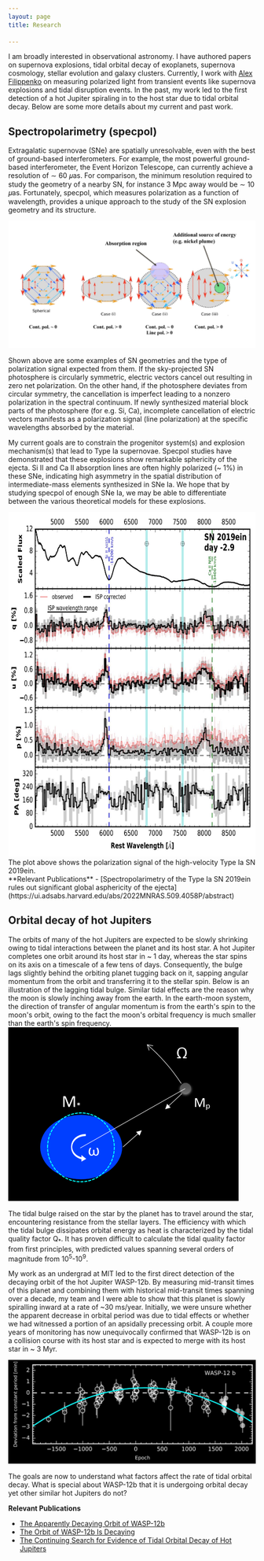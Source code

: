 ```yaml
---
layout: page
title: Research

---
```


I am broadly interested in observational astronomy. I have authored papers on supernova explosions, tidal orbital decay of exoplanets, supernova cosmology, stellar evolution and galaxy clusters. Currently, I work with [Alex Filippenko](https://astro.berkeley.edu/people/alex-filippenko/) on measuring polarized light from transient events like supernova explosions and tidal disruption events. In the past, my work led to the first detection of a hot Jupiter spiraling in to the host star due to tidal orbital decay. Below are some more details about my current and past work. 


## Spectropolarimetry (specpol)
Extragalatic supernovae (SNe) are spatially unresolvable, even with the best of ground-based interferometers. For example, the most powerful ground-based interferometer, the Event Horizon Telescope, can currently achieve a resolution of ∼ 60 𝜇as. For comparison, the minimum resolution required to study the geometry of a nearby SN, for instance 3 Mpc away would be ∼ 10 𝜇as. Fortunately, specpol, which measures polarization as a function of wavelength, provides a unique approach to the study of the SN explosion geometry and its structure. 

<img src="/assets/img/specpol_img_website.JPG" class="center">  

Shown above are some examples of SN geometries and the type of polarization signal expected from them. If the sky-projected SN photosphere is circularly symmetric, electric vectors cancel out resulting in zero net polarization. On the other hand, if  the photosphere deviates from circular symmetry, the cancellation is imperfect leading to a nonzero polarization in the spectral continuum. If newly synthesized material block parts of the photosphere (for e.g. Si, Ca), incomplete cancellation of electric vectors manifests as a polarization signal (line polarization) at the specific wavelengths absorbed by the material. 

My current goals are to constrain the progenitor system(s) and explosion mechanism(s) that lead to Type Ia supernovae. Specpol studies have demonstrated that these explosions show remarkable sphericity of the ejecta. Si II and Ca II absorption lines are often highly polarized (~ 1%) in these SNe, indicating high asymmetry in the spatial distribution of intermediate-mass elements synthesized in SNe Ia. We hope that by studying specpol of enough SNe Ia, we may be able to differentiate between the various theoretical models for these explosions. 

<img src="/assets/img/pol_middle.JPG" class="center" width=700 height=700> 
The plot above shows the polarization signal of the high-velocity Type Ia SN 2019ein. 

<br />
**Relevant Publications**
- [Spectropolarimetry of the Type Ia SN 2019ein rules out significant global asphericity of the ejecta](https://ui.adsabs.harvard.edu/abs/2022MNRAS.509.4058P/abstract)





## Orbital decay of hot Jupiters

The orbits of many of the hot Jupiters are expected to be slowly shrinking owing to tidal interactions between the planet and its host star. A hot Jupiter completes one orbit around its host star in ~ 1 day, whereas the star spins on its axis on a timescale of a few tens of days. Consequently, the bulge lags slightly behind the orbiting planet tugging back on it, sapping angular momentum from the orbit and transferring it to the stellar spin. Below is an illustration of the lagging tidal bulge. Similar tidal effects are the reason why the moon is slowly inching away from the earth. In the earth-moon system, the direction of transfer of angular momentum is from the earth's spin to the moon's orbit, owing to the fact the moon's orbital frequency is much smaller than the earth's spin frequency. 
<img src="/assets/img/tidal_inverted.jpg" class="center">

The tidal bulge raised on the star by the planet has to travel around the star, encountering resistance from the stellar layers. The efficiency with which the tidal bulge dissipates orbital energy as heat is characterized by the tidal quality factor Q<sub>*</sub>. It has proven difficult to calculate the tidal quality factor from first principles, with predicted values spanning several orders of magnitude from 10<sup>5</sup>-10<sup>9</sup>. 

My work as an undergrad at MIT led to the first direct detection of the decaying orbit of the hot Jupiter WASP-12b. By measuring mid-transit times of this planet and combining them with historical mid-transit times spanning over a decade, my team and I were able to show that this planet is slowly spiralling inward at a rate of ~30 ms/year. Initially, we were unsure whether the apparent decrease in orbital period was due to tidal effects or whether we had witnessed a portion of an apsidally precessing orbit.  A couple more years of monitoring has now unequivocally confirmed that WASP-12b is on a collision course with its host star and is expected to merge with its host star in ~ 3 Myr.  

<img src="/assets/img/wasp12b_decay.jpg" class="center">

The goals are now to understand what factors affect the rate of tidal orbital decay. What is special about WASP-12b that it is undergoing orbital decay yet other similar hot Jupiters do not? 

**Relevant Publications**
- [The Apparently Decaying Orbit of WASP-12b](https://ui.adsabs.harvard.edu/abs/2017AJ....154....4P/abstract)
- [The Orbit of WASP-12b Is Decaying](https://ui.adsabs.harvard.edu/abs/2020ApJ...888L...5Y/abstract)
- [The Continuing Search for Evidence of Tidal Orbital Decay of Hot Jupiters](https://ui.adsabs.harvard.edu/abs/2020AJ....159..150P/abstract)





